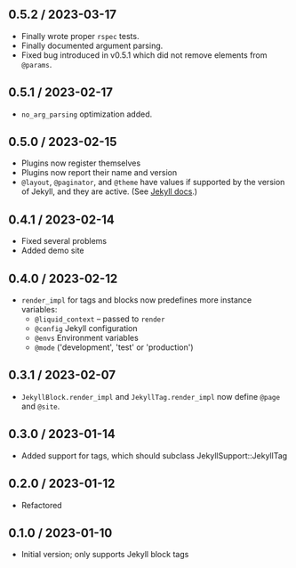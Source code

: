 ## 0.5.2 / 2023-03-17
  * Finally wrote proper `rspec` tests.
  * Finally documented argument parsing.
  * Fixed bug introduced in v0.5.1 which did not remove elements from `@params`.

## 0.5.1 / 2023-02-17
  * `no_arg_parsing` optimization added.

## 0.5.0 / 2023-02-15
  * Plugins now register themselves
  * Plugins now report their name and version
  * `@layout`, `@paginator`, and `@theme` have values if supported by the version of Jekyll, and they are active. (See [Jekyll docs](https://jekyllrb.com/docs/variables/).)

## 0.4.1 / 2023-02-14
  * Fixed several problems
  * Added demo site

## 0.4.0 / 2023-02-12
 * `render_impl` for tags and blocks now predefines more instance variables:
   - `@liquid_context` &ndash; passed to `render`
   - `@config` Jekyll configuration
   - `@envs` Environment variables
   - `@mode` ('development', 'test' or 'production')

## 0.3.1 / 2023-02-07
  * `JekyllBlock.render_impl` and `JekyllTag.render_impl` now define `@page` and `@site`.

## 0.3.0 / 2023-01-14
  * Added support for tags, which should subclass JekyllSupport::JekyllTag

## 0.2.0 / 2023-01-12
  * Refactored

## 0.1.0 / 2023-01-10
  * Initial version; only supports Jekyll block tags

